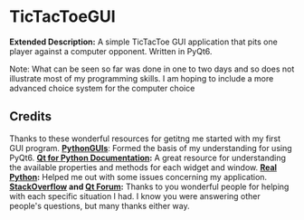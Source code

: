 # TicTacToeGUI

**Extended Description:** A simple TicTacToe GUI application that pits one player against a computer opponent. Written in PyQt6.

Note: What can be seen so far was done in one to two days and so does not illustrate most of my programming skills. I am hoping to include a more advanced choice system for the computer choice 

## Credits
Thanks to these wonderful resources for getitng me started with my first GUI program.
**[PythonGUIs](https://www.pythonguis.com/pyqt6/)**: Formed the basis of my understanding for using PyQt6.
**[Qt for Python Documentation](https://doc.qt.io/qtforpython-6/):** A great resource for understanding the available properties and methods for each widget and window.
**[Real Python](https://realpython.com):** Helped me out with some issues concerning my application.
**[StackOverflow](https://stackoverflow.com) and [Qt Forum](https://forum.qt.io):** Thanks to you wonderful people for helping with each specific situation I had. I know you were answering other people's questions, but many thanks either way.

